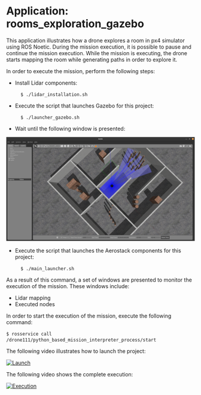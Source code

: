 # Application: rooms_exploration_gazebo

This application illustrates how a drone explores a room in px4 simulator using ROS Noetic. During the mission execution, it is possible to pause and continue the mission execution. While the mission is executing, the drone starts mapping the room while generating paths in order to explore it.

In order to execute the mission, perform the following steps:

- Install Lidar components:

        $ ./lidar_installation.sh

- Execute the script that launches Gazebo for this project:

        $ ./launcher_gazebo.sh


- Wait until the following window is presented:

<img src="https://github.com/aerostack/rooms_exploration_gazebo/blob/devel/doc/gazeborooms.png" width=600>

- Execute the script that launches the Aerostack components for this project:

        $ ./main_launcher.sh

As a result of this command, a set of windows are presented to monitor the execution of the mission. These windows include:
- Lidar mapping
- Executed nodes

In order to start the execution of the mission, execute the following command:

	$ rosservice call /drone111/python_based_mission_interpreter_process/start

The following video illustrates how to launch the project:

[ ![Launch](https://i.ibb.co/0Y6y5Rb/Captura-de-pantalla-de-2021-10-12-23-31-24.png)](https://youtu.be/2SUIx0qxNNY)

The following video shows the complete execution:

[ ![Execution](https://i.ibb.co/Qcb0Zby/Captura-de-pantalla-de-2021-10-12-23-31-51.png)](https://youtu.be/qGbNzYkE19U)



